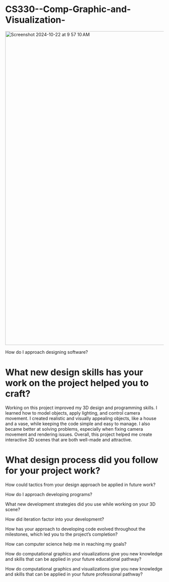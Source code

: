# CS330--Comp-Graphic-and-Visualization-
<img width="999" alt="Screenshot 2024-10-22 at 9 57 10 AM" src="https://github.com/user-attachments/assets/8a16d23c-3431-412a-9cf1-0d53d49e33c0">

 How do I approach designing software?
 
# What new design skills has your work on the project helped you to craft?
Working on this project improved my 3D design and programming skills. I learned how to model objects, apply lighting, and control camera movement. I created realistic and visually appealing objects, like a house and a vase, while keeping the code simple and easy to manage. I also became better at solving problems, especially when fixing camera movement and rendering issues. Overall, this project helped me create interactive 3D scenes that are both well-made and attractive.
 
 # What design process did you follow for your project work?
 
 How could tactics from your design approach be applied in future work?
 
 How do I approach developing programs?
 
 What new development strategies did you use while working on your 3D scene?
 
 How did iteration factor into your development?
 
 How has your approach to developing code evolved throughout the milestones, which led you to the project’s completion?
 
How can computer science help me in reaching my goals?

How do computational graphics and visualizations give you new knowledge and skills that can be applied in your future educational pathway?

How do computational graphics and visualizations give you new knowledge and skills that can be applied in your future professional pathway?

